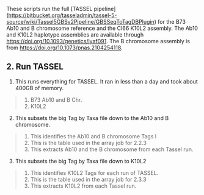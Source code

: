 These scripts run the full [TASSEL pipeline] (https://bitbucket.org/tasseladmin/tassel-5-source/wiki/Tassel5GBSv2Pipeline/GBSSeqToTagDBPlugin) for the B73 Ab10 and B chromosome reference and the CI66 K10L2 assembly. The Ab10 and K10L2 haplotype assemblies are available through https://doi.org/10.1093/genetics/iyaf091. The B chromosome assembly is from https://doi.org/10.1073/pnas.2104254118. 

## 2. Run TASSEL
1. This runs everything for TASSEL. It ran in less than a day and took about 400GB of memory.
> 1. B73 Ab10 and B Chr. 
> 2. K10L2

2. This subsets the big Tag by Taxa file down to the Ab10 and B chromosome.
> 1. This identifies the Ab10 and B chromosome Tags l
> 2. This is the table used in the array job for 2.2.3
> 3. This extracts Ab10 and the B chromosome from each Tassel run.

3. This subsets the big Tag by Taxa file down to K10L2
> 1. This identifies K10L2 Tags for each run of TASSEL.
> 2. This is the table used in the array job for 2.3.3
> 3. This extracts K10L2 from each Tassel run.
